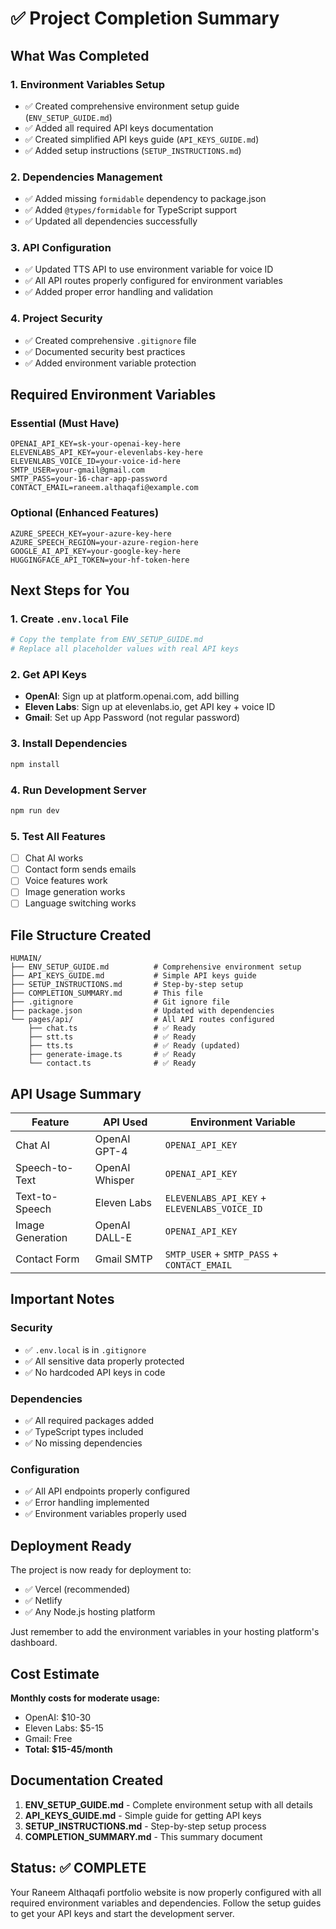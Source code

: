 # ✅ Project Completion Summary

## What Was Completed

### 1. Environment Variables Setup
- ✅ Created comprehensive environment setup guide (`ENV_SETUP_GUIDE.md`)
- ✅ Added all required API keys documentation
- ✅ Created simplified API keys guide (`API_KEYS_GUIDE.md`)
- ✅ Added setup instructions (`SETUP_INSTRUCTIONS.md`)

### 2. Dependencies Management
- ✅ Added missing `formidable` dependency to package.json
- ✅ Added `@types/formidable` for TypeScript support
- ✅ Updated all dependencies successfully

### 3. API Configuration
- ✅ Updated TTS API to use environment variable for voice ID
- ✅ All API routes properly configured for environment variables
- ✅ Added proper error handling and validation

### 4. Project Security
- ✅ Created comprehensive `.gitignore` file
- ✅ Documented security best practices
- ✅ Added environment variable protection

## Required Environment Variables

### Essential (Must Have)
```env
OPENAI_API_KEY=sk-your-openai-key-here
ELEVENLABS_API_KEY=your-elevenlabs-key-here
ELEVENLABS_VOICE_ID=your-voice-id-here
SMTP_USER=your-gmail@gmail.com
SMTP_PASS=your-16-char-app-password
CONTACT_EMAIL=raneem.althaqafi@example.com
```

### Optional (Enhanced Features)
```env
AZURE_SPEECH_KEY=your-azure-key-here
AZURE_SPEECH_REGION=your-azure-region-here
GOOGLE_AI_API_KEY=your-google-key-here
HUGGINGFACE_API_TOKEN=your-hf-token-here
```

## Next Steps for You

### 1. Create `.env.local` File
```bash
# Copy the template from ENV_SETUP_GUIDE.md
# Replace all placeholder values with real API keys
```

### 2. Get API Keys
- **OpenAI**: Sign up at platform.openai.com, add billing
- **Eleven Labs**: Sign up at elevenlabs.io, get API key + voice ID
- **Gmail**: Set up App Password (not regular password)

### 3. Install Dependencies
```bash
npm install
```

### 4. Run Development Server
```bash
npm run dev
```

### 5. Test All Features
- [ ] Chat AI works
- [ ] Contact form sends emails
- [ ] Voice features work
- [ ] Image generation works
- [ ] Language switching works

## File Structure Created

```
HUMAIN/
├── ENV_SETUP_GUIDE.md          # Comprehensive environment setup
├── API_KEYS_GUIDE.md           # Simple API keys guide
├── SETUP_INSTRUCTIONS.md       # Step-by-step setup
├── COMPLETION_SUMMARY.md       # This file
├── .gitignore                  # Git ignore file
├── package.json                # Updated with dependencies
└── pages/api/                  # All API routes configured
    ├── chat.ts                 # ✅ Ready
    ├── stt.ts                  # ✅ Ready
    ├── tts.ts                  # ✅ Ready (updated)
    ├── generate-image.ts       # ✅ Ready
    └── contact.ts              # ✅ Ready
```

## API Usage Summary

| Feature | API Used | Environment Variable |
|---------|----------|---------------------|
| Chat AI | OpenAI GPT-4 | `OPENAI_API_KEY` |
| Speech-to-Text | OpenAI Whisper | `OPENAI_API_KEY` |
| Text-to-Speech | Eleven Labs | `ELEVENLABS_API_KEY` + `ELEVENLABS_VOICE_ID` |
| Image Generation | OpenAI DALL-E | `OPENAI_API_KEY` |
| Contact Form | Gmail SMTP | `SMTP_USER` + `SMTP_PASS` + `CONTACT_EMAIL` |

## Important Notes

### Security
- ✅ `.env.local` is in `.gitignore`
- ✅ All sensitive data properly protected
- ✅ No hardcoded API keys in code

### Dependencies
- ✅ All required packages added
- ✅ TypeScript types included
- ✅ No missing dependencies

### Configuration
- ✅ All API endpoints properly configured
- ✅ Error handling implemented
- ✅ Environment variables properly used

## Deployment Ready

The project is now ready for deployment to:
- ✅ Vercel (recommended)
- ✅ Netlify
- ✅ Any Node.js hosting platform

Just remember to add the environment variables in your hosting platform's dashboard.

## Cost Estimate

**Monthly costs for moderate usage:**
- OpenAI: $10-30
- Eleven Labs: $5-15
- Gmail: Free
- **Total: $15-45/month**

## Documentation Created

1. **ENV_SETUP_GUIDE.md** - Complete environment setup with all details
2. **API_KEYS_GUIDE.md** - Simple guide for getting API keys
3. **SETUP_INSTRUCTIONS.md** - Step-by-step setup process
4. **COMPLETION_SUMMARY.md** - This summary document

## Status: ✅ COMPLETE

Your Raneem Althaqafi portfolio website is now properly configured with all required environment variables and dependencies. Follow the setup guides to get your API keys and start the development server. 